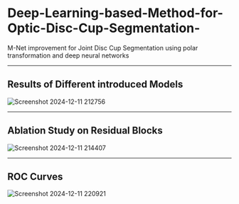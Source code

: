 # Deep-Learning-based-Method-for-Optic-Disc-Cup-Segmentation-
M-Net improvement for Joint Disc Cup Segmentation  using polar transformation and deep neural networks
***
## Results of Different introduced Models
![Screenshot 2024-12-11 212756](https://github.com/user-attachments/assets/7cf08ab1-ea2d-4170-8caa-800744e8d838)
***
## Ablation Study on Residual Blocks
![Screenshot 2024-12-11 214407](https://github.com/user-attachments/assets/ee19088b-ee9a-49e4-81f0-6e20dd16cb17)
***
## ROC Curves
![Screenshot 2024-12-11 220921](https://github.com/user-attachments/assets/d146f291-b896-44ec-be71-7290a8e888b9)
